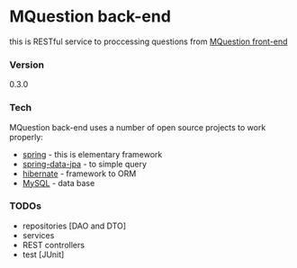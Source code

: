 # MQuestion back-end

this is RESTful service to proccessing questions from [MQuestion front-end]


### Version
0.3.0

### Tech

MQuestion back-end uses a number of open source projects to work properly:

* [spring] - this is elementary framework
* [spring-data-jpa] - to simple query
* [hibernate] - framework to ORM
* [MySQL] - data base

### TODOs

 - repositories [DAO and DTO]
 - services
 - REST controllers
 - test [JUnit]

[spring]: <https://spring.io>	
[spring-data-jpa]: <http://projects.spring.io/spring-data-jpa/>	
[hibernate]: <http://hibernate.org>	
[MySQL]: <https://www.mysql.com>
[MQuestion front-end]: <https://github.com/mprojekt/MQuestion_front-end>